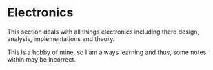 # Electronics

This section deals with all things electronics including there design, analysis, implementations and theory. 

This is a hobby of mine, so I am always learning and thus, some notes within may be incorrect. 
